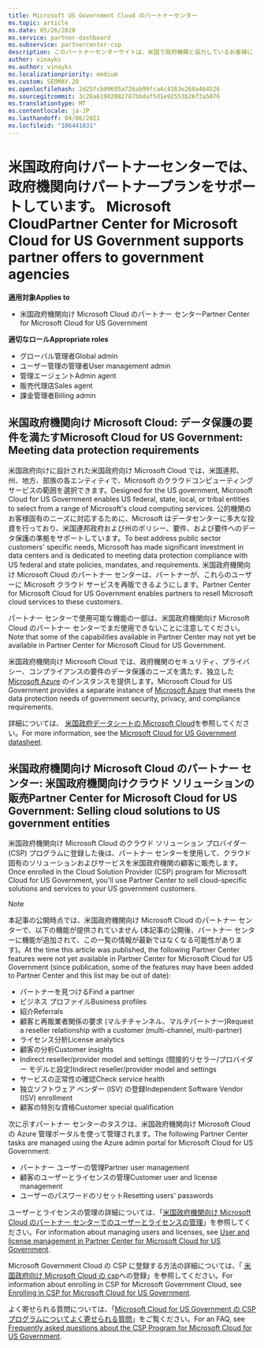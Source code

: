 ```yaml
---
title: Microsoft US Government Cloud のパートナーセンター
ms.topic: article
ms.date: 05/26/2020
ms.service: partner-dashboard
ms.subservice: partnercenter-csp
description: このパートナーセンターサイトは、米国で政府機関と協力しているお客様に Microsoft のクラウドソリューションを提供する Microsoft パートナーを対象としています。
author: vinayks
ms.author: vinayks
ms.localizationpriority: medium
ms.custom: SEOMAY.20
ms.openlocfilehash: 2d25fcb99695a726ab99fca4c4163e268a464526
ms.sourcegitcommit: 3c26a61982082787bbdaf5d1e92553b26f3a5076
ms.translationtype: MT
ms.contentlocale: ja-JP
ms.lasthandoff: 04/06/2021
ms.locfileid: "106441831"
---
```

# <a name="partner-center-for-microsoft-cloud-for-us-government-supports-partner-offers-to-government-agencies"></a><span data-ttu-id="91756-103">米国政府向けパートナーセンターでは、政府機関向けパートナープランをサポートしています。 Microsoft Cloud</span><span class="sxs-lookup"><span data-stu-id="91756-103">Partner Center for Microsoft Cloud for US Government supports partner offers to government agencies</span></span>

<span data-ttu-id="91756-104">**適用対象**</span><span class="sxs-lookup"><span data-stu-id="91756-104">**Applies to**</span></span>

- <span data-ttu-id="91756-105">米国政府機関向け Microsoft Cloud のパートナー センター</span><span class="sxs-lookup"><span data-stu-id="91756-105">Partner Center for Microsoft Cloud for US Government</span></span>

<span data-ttu-id="91756-106">**適切なロール**</span><span class="sxs-lookup"><span data-stu-id="91756-106">**Appropriate roles**</span></span>

- <span data-ttu-id="91756-107">グローバル管理者</span><span class="sxs-lookup"><span data-stu-id="91756-107">Global admin</span></span>
- <span data-ttu-id="91756-108">ユーザー管理の管理者</span><span class="sxs-lookup"><span data-stu-id="91756-108">User management admin</span></span>
- <span data-ttu-id="91756-109">管理エージェント</span><span class="sxs-lookup"><span data-stu-id="91756-109">Admin agent</span></span>
- <span data-ttu-id="91756-110">販売代理店</span><span class="sxs-lookup"><span data-stu-id="91756-110">Sales agent</span></span>
- <span data-ttu-id="91756-111">課金管理者</span><span class="sxs-lookup"><span data-stu-id="91756-111">Billing admin</span></span>

## <a name="microsoft-cloud-for-us-government-meeting-data-protection-requirements"></a><span data-ttu-id="91756-112">米国政府機関向け Microsoft Cloud: データ保護の要件を満たす</span><span class="sxs-lookup"><span data-stu-id="91756-112">Microsoft Cloud for US Government: Meeting data protection requirements</span></span>

<span data-ttu-id="91756-113">米国政府向けに設計された米国政府向け Microsoft Cloud では、米国連邦、州、地方、部族の各エンティティで、Microsoft のクラウドコンピューティングサービスの範囲を選択できます。</span><span class="sxs-lookup"><span data-stu-id="91756-113">Designed for the US government, Microsoft Cloud for US Government enables US federal, state, local, or tribal entities to select from a range of Microsoft's cloud computing services.</span></span> <span data-ttu-id="91756-114">公的機関のお客様固有のニーズに対応するために、Microsoft はデータセンターに多大な投資を行っており、米国連邦政府および州のポリシー、要件、および要件へのデータ保護の準拠をサポートしています。</span><span class="sxs-lookup"><span data-stu-id="91756-114">To best address public sector customers' specific needs, Microsoft has made significant investment in data centers and is dedicated to meeting data protection compliance with US federal and state policies, mandates, and requirements.</span></span> <span data-ttu-id="91756-115">米国政府機関向け Microsoft Cloud のパートナー センターは、パートナーが、これらのユーザーに Microsoft クラウド サービスを再販できるようにします。</span><span class="sxs-lookup"><span data-stu-id="91756-115">Partner Center for Microsoft Cloud for US Government enables partners to resell Microsoft cloud services to these customers.</span></span>

<span data-ttu-id="91756-116">パートナー センターで使用可能な機能の一部は、米国政府機関向け Microsoft Cloud のパートナー センターでまだ使用できないことに注意してください。</span><span class="sxs-lookup"><span data-stu-id="91756-116">Note that some of the capabilities available in Partner Center may not yet be available in Partner Center for Microsoft Cloud for US Government.</span></span>

<span data-ttu-id="91756-117">米国政府機関向け Microsoft Cloud では、政府機関のセキュリティ、プライバシー、コンプライアンスの要件のデータ保護のニーズを満たす、独立した [Microsoft Azure](https://azure.microsoft.com/overview/clouds/government/) のインスタンスを提供します。</span><span class="sxs-lookup"><span data-stu-id="91756-117">Microsoft Cloud for US Government provides a separate instance of [Microsoft Azure](https://azure.microsoft.com/overview/clouds/government/) that meets the data protection needs of government security, privacy, and compliance requirements.</span></span> 

<span data-ttu-id="91756-118">詳細については、 [米国政府データシートの Microsoft Cloud](https://download.microsoft.com/download/C/9/C/C9CA3002-DFC4-4ADA-841F-DF42AEC042FB/Microsoft_Azure_Government_Datasheet_EN_US.PDF)を参照してください。</span><span class="sxs-lookup"><span data-stu-id="91756-118">For more information, see the [Microsoft Cloud for US Government datasheet](https://download.microsoft.com/download/C/9/C/C9CA3002-DFC4-4ADA-841F-DF42AEC042FB/Microsoft_Azure_Government_Datasheet_EN_US.PDF).</span></span>

## <a name="partner-center-for-microsoft-cloud-for-us-government-selling-cloud-solutions-to-us-government-entities"></a><span data-ttu-id="91756-119">米国政府機関向け Microsoft Cloud のパートナー センター: 米国政府機関向けクラウド ソリューションの販売</span><span class="sxs-lookup"><span data-stu-id="91756-119">Partner Center for Microsoft Cloud for US Government: Selling cloud solutions to US government entities</span></span>

<span data-ttu-id="91756-120">米国政府機関向け Microsoft Cloud のクラウド ソリューション プロバイダー (CSP) プログラムに登録した後は、パートナー センターを使用して、クラウド固有のソリューションおよびサービスを米国政府機関の顧客に販売します。</span><span class="sxs-lookup"><span data-stu-id="91756-120">Once enrolled in the Cloud Solution Provider (CSP) program for Microsoft Cloud for US Government, you'll use Partner Center to sell cloud-specific solutions and services to your US government customers.</span></span> 

> [!NOTE]  
> <span data-ttu-id="91756-121">本記事の公開時点では、米国政府機関向け Microsoft Cloud のパートナー センターで、以下の機能が提供されていません (本記事の公開後、パートナー センターに機能が追加されて、この一覧の情報が最新ではなくなる可能性があります)。</span><span class="sxs-lookup"><span data-stu-id="91756-121">At the time this article was published, the following Partner Center features were not yet available in Partner Center for Microsoft Cloud for US Government (since publication, some of the features may have been added to Partner Center and this list may be out of date):</span></span>

- <span data-ttu-id="91756-122">パートナーを見つける</span><span class="sxs-lookup"><span data-stu-id="91756-122">Find a partner</span></span>
- <span data-ttu-id="91756-123">ビジネス プロファイル</span><span class="sxs-lookup"><span data-stu-id="91756-123">Business profiles</span></span>
- <span data-ttu-id="91756-124">紹介</span><span class="sxs-lookup"><span data-stu-id="91756-124">Referrals</span></span>
- <span data-ttu-id="91756-125">顧客と再販業者関係の要求 (マルチチャンネル、マルチパートナー)</span><span class="sxs-lookup"><span data-stu-id="91756-125">Request a reseller relationship with a customer (multi-channel, multi-partner)</span></span>
- <span data-ttu-id="91756-126">ライセンス分析</span><span class="sxs-lookup"><span data-stu-id="91756-126">License analytics</span></span>
- <span data-ttu-id="91756-127">顧客の分析</span><span class="sxs-lookup"><span data-stu-id="91756-127">Customer insights</span></span>
- <span data-ttu-id="91756-128">Indirect reseller/provider model and settings (間接的リセラー/プロバイダー モデルと設定)</span><span class="sxs-lookup"><span data-stu-id="91756-128">Indirect reseller/provider model and settings</span></span>
- <span data-ttu-id="91756-129">サービスの正常性の確認</span><span class="sxs-lookup"><span data-stu-id="91756-129">Check service health</span></span>
- <span data-ttu-id="91756-130">独立ソフトウェア ベンダー (ISV) の登録</span><span class="sxs-lookup"><span data-stu-id="91756-130">Independent Software Vendor (ISV) enrollment</span></span>
- <span data-ttu-id="91756-131">顧客の特別な資格</span><span class="sxs-lookup"><span data-stu-id="91756-131">Customer special qualification</span></span>

<span data-ttu-id="91756-132">次に示すパートナー センターのタスクは、米国政府機関向け Microsoft Cloud の Azure 管理ポータルを使って管理されます。</span><span class="sxs-lookup"><span data-stu-id="91756-132">The following Partner Center tasks are managed using the Azure admin portal for Microsoft Cloud for US Government:</span></span> 

- <span data-ttu-id="91756-133">パートナー ユーザーの管理</span><span class="sxs-lookup"><span data-stu-id="91756-133">Partner user management</span></span>
- <span data-ttu-id="91756-134">顧客のユーザーとライセンスの管理</span><span class="sxs-lookup"><span data-stu-id="91756-134">Customer user and license management</span></span>
- <span data-ttu-id="91756-135">ユーザーのパスワードのリセット</span><span class="sxs-lookup"><span data-stu-id="91756-135">Resetting users' passwords</span></span>

<span data-ttu-id="91756-136">ユーザーとライセンスの管理の詳細については、「[米国政府機関向け Microsoft Cloud のパートナー センターでのユーザーとライセンスの管理](user-management-in-partner-center-for-microsoft-us-govt-cloud.md)」を参照してください。</span><span class="sxs-lookup"><span data-stu-id="91756-136">For information about managing users and licenses, see [User and license management in Partner Center for Microsoft Cloud for US Government](user-management-in-partner-center-for-microsoft-us-govt-cloud.md).</span></span>

<span data-ttu-id="91756-137">Microsoft Government Cloud の CSP に登録する方法の詳細については、「 [米国政府向け Microsoft Cloud の csp](enroll-in-csp-for-microsoft-us-govt-cloud.md)への登録」を参照してください。</span><span class="sxs-lookup"><span data-stu-id="91756-137">For information about enrolling in CSP for Microsoft Government Cloud, see [Enrolling in CSP for Microsoft Cloud for US Government](enroll-in-csp-for-microsoft-us-govt-cloud.md).</span></span>

<span data-ttu-id="91756-138">よく寄せられる質問については、「[Microsoft Cloud for US Government の CSP プログラムについてよく寄せられる質問](faq-for-us-govt-cloud.md)」をご覧ください。</span><span class="sxs-lookup"><span data-stu-id="91756-138">For an FAQ, see [Frequently asked questions about the CSP Program for Microsoft Cloud for US Government](faq-for-us-govt-cloud.md).</span></span>
